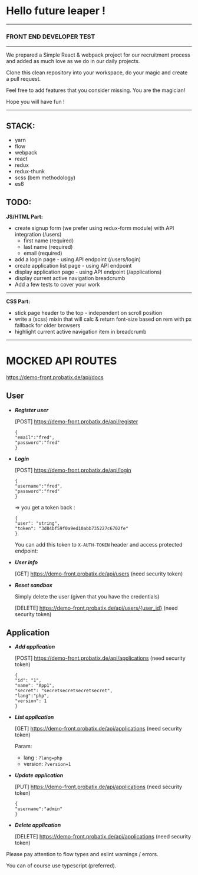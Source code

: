 # Hello future leaper !
---
### FRONT END DEVELOPER TEST
***
We prepared a Simple React & webpack project for our recruitment process and added as much love as we do in our daily projects.

Clone this clean repository into your workspace, do your magic and create a pull request.

Feel free to add features that you consider missing. You are the magician!

Hope you will have fun !

---
**STACK:**
---
+ yarn
+ flow
+ webpack
+ react
+ redux
+ redux-thunk
+ scss (bem methodology)
+ es6

**TODO:**
---
**JS/HTML Part:**
+ create signup form (we prefer using redux-form module) with API integration (/users)
    * first name (required)
    * last name (required)
    * email (required)
+ add a login page - using API endpoint (/users/login)
+ create application list page - using API endpoint
+ display application page - using API endpoint (/applications)
+ display current active navigation breadcrumb
+ Add a few tests to cover your work

---
**CSS Part:**
+ stick page header to the top - independent on scroll position
+ write a (scss) mixin that will calc & return font-size based on rem with px fallback for older browsers
+ highlight current active navigation item in breadcrumb

---
MOCKED API ROUTES
===
https://demo-front.probatix.de/api/docs

User
---

+ ***Register user***

  [POST] https://demo-front.probatix.de/api/register
  
  ```
  {
  "email":"fred",
  "password":"fred"
  }
  ```
+ ***Login***

  [POST] https://demo-front.probatix.de/api/login

  ```
  {
  "username":"fred",
  "password":"fred"
  }
  ```
  => you get a token back :
  ```
  {
  "user": "string",
  "token": "3d84bf59f0a9ed10abb735227c6702fe"
  }
  ```
  You can add this token to `X-AUTH-TOKEN` header and access protected endpoint:


+ ***User info***

  [GET] https://demo-front.probatix.de/api/users (need security token)


+ ***Reset sandbox***

  Simply delete the user (given that you have the credentials)

  [DELETE] https://demo-front.probatix.de/api/users/{user_id} (need security token)


Application
---

+ ***Add application*** 

  [POST] https://demo-front.probatix.de/api/applications (need security token)
  ```
  {
  "id": "1",
  "name": "App1",
  "secret": "secretsecretsecretsecret",
  "lang":"php",
  "version": 1
  }
  ```
+ ***List application***

  [GET] https://demo-front.probatix.de/api/applications (need security token)
  
  Param:
  + lang : ```?lang=php```
  + version: ```?version=1```


+ ***Update application***
    
  [PUT] https://demo-front.probatix.de/api/applications (need security token)
    ```
    {
    "username":"admin"
    }
    ```

+ ***Delete application***

  [DELETE] https://demo-front.probatix.de/api/applications (need security token)


Please pay attention to flow types and eslint warnings / errors.

You can of course use typescript (preferred).
